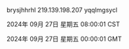 brysjhhrhl 219.139.198.207 yqqlmgsycl

2024年 09月 27日 星期五 08:00:01 CST

2024年 09月 27日 星期五 00:00:01 GMT
